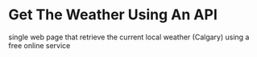# Get The Weather Using An API

single web page that retrieve the current local weather (Calgary) 
using a free online service
